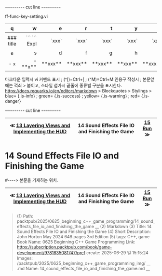 
---------- cut line ----------

ff-func-key-setting.vi

| q     | w     | e     | r     | t     | y     | u     | i     | o     | p     |
:------:|------:|------:|------:|------:|------:|------:|------:|------:|------:|
|### title | \`\`\` \`\`\` Expl| \`xxx\`|\`xxx\`|\`xxx\`|\`xxx\`|\`xxx\`|\`xxx \`|\`xxx \`| 없 음 |
| a     | s     | d     | f     | g     | h     | j     | k     | l     |
|- `x`|- \*\*x\*\*| \*\*xxx\*\*| \*\*xxx\*\*| \*\*xxx\*\*| \*\*xxx\*\*| \*\*xxx\*\*| \*\*xxx\*\*| \*\*xxx\*\*|

마크다운 입력시 vi 커맨드 표시 ; (^[)=Ctrl+[ ; (^M)=Ctrl+M
인용구 작성시 ; 본문앞에는 꺽쇠 > 붙이고, 스타일 첨가시 끝줄에 종류별 구분을 표시한다.
https://docs.requarks.io/en/editors/markdown > Blockquotes > Stylings >
blue= {.is-info} ; green= {.is-success} ; yellow= {.is-warning} ; red= {.is-danger}

---------- cut line ----------

| ≪ [ 13 Layering Views and Implementing the HUD ](/packtpub/2025/0625_beginning_c++_game_programming/13_layering_views_and_implementing_the_hud) | 14 Sound Effects File IO and Finishing the Game | [ 15 Run ](/packtpub/2025/0625_beginning_c++_game_programming/15_run) ≫ |
|:----:|:----:|:----:|

# 14 Sound Effects File IO and Finishing the Game
#----> 본문을 기재하는 위치.



| ≪ [ 13 Layering Views and Implementing the HUD ](/packtpub/2025/0625_beginning_c++_game_programming/13_layering_views_and_implementing_the_hud) | 14 Sound Effects File IO and Finishing the Game | [ 15 Run ](/packtpub/2025/0625_beginning_c++_game_programming/15_run) ≫ |
|:----:|:----:|:----:|

> (1) Path: packtpub/2025/0625_beginning_c++_game_programming/14_sound_effects_file_io_and_finishing_the_game __
> (2) Markdown
> (3) Title: 14 Sound Effects File IO and Finishing the Game
> (4) Short Description: John Horton May 2024 648 pages 3rd Edition
> (5) tags: C++, game
> Book Name: 0625 Beginning C++ Game Programming
> Link: https://subscription.packtpub.com/book/game-development/9781835081747/pref
> create: 2025-06-29 일 15:15:24
> Images: /packtpub/2025/0625_beginning_c++_game_programming_img/ __
> .md Name: 14_sound_effects_file_io_and_finishing_the_game.md __

